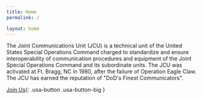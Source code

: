 ```yaml
---
title: Home
permalink: /

layout: home
---
```



The Joint Communications Unit (JCU) is a technical unit of the United States Special Operations Command charged to standardize and ensure interoperability of communication procedures and equipment of the Joint Special Operations Command and its subordinate units. The JCU was activated at Ft. Bragg, NC in 1980, after the failure of Operation Eagle Claw. The JCU has earned the reputation of "DoD's Finest Communicators".

[Join Us](/join/process/){: .usa-button .usa-button-big }
